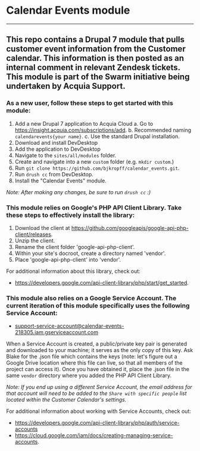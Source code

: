 # Calendar Events module

---
## This repo contains a Drupal 7 module that pulls customer event information from the Customer calendar. This information is then posted as an internal comment in relevant Zendesk tickets. This module is part of the Swarm initiative being undertaken by Acquia Support.

### As a new user, follow these steps to get started with this module:

1. Add a new Drupal 7 application to Acquia Cloud
  a. Go to https://insight.acquia.com/subscriptions/add.
  b. Recommended naming `calendarevents{your name}`.
  c. Use the standard Drupal installation.
2. Download and install DevDesktop
3. Add the application to DevDesktop
4. Navigate to the `sites/all/modules` folder.
5. Create and navigate into a new `custom` folder (e.g. `mkdir custom`.)
6. Run `git clone https://github.com/bjkropff/calendar_events.git`.
7. Run `drush cc` from DevDesktop.
8. Install the "Calendar Events" module.

*Note: After making any changes, be sure to run `drush cc` :)*

### This module relies on Google's PHP API Client Library.  Take these steps to effectively install the library:

1. Download the client at https://github.com/googleapis/google-api-php-client/releases.
2. Unzip the client.
3. Rename the client folder 'google-api-php-client'.
4. Within your site's docroot, create a directory named 'vendor'.
5. Place 'google-api-php-client' into 'vendor'.

For additional information about this library, check out:
* https://developers.google.com/api-client-library/php/start/get_started.

### This module also relies on a Google Service Account.  The current iteration of this module specifically uses the following Service Account:

* support-service-account@calendar-events-218305.iam.gserviceaccount.com

When a Service Account is created, a public/private key pair is generated and downloaded to your machine; it serves as the only copy of this key.  Ask Blake for the .json file which contains the keys (note: let's figure out a Google Drive location where this file can live, so that all members of the project can access it).  Once you have obtained it, place the .json file in the same `vendor` directory where you added the PHP API Client Library.

*Note: If you end up using a different Service Account, the email address for that account will need to be added to the `Share with specific people` list located within the Customer Calendar's settings.*

For additional information about working with Service Accounts, check out:
* https://developers.google.com/api-client-library/php/auth/service-accounts
* https://cloud.google.com/iam/docs/creating-managing-service-accounts.
